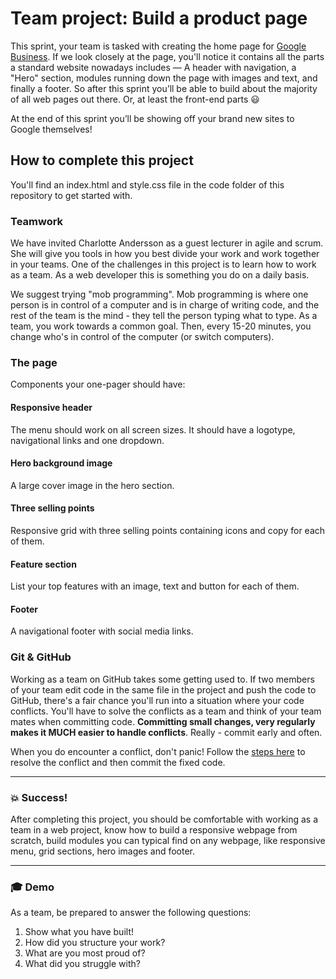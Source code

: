 # Team project: Build a product page

This sprint, your team is tasked with creating the home page for [Google Business](https://www.google.com/intl/en/services/#?modal_active=none). If we look closely at the page, you'll notice it contains all the parts a standard website nowadays includes — A header with navigation, a "Hero" section, modules running down the page with images and text, and finally a footer. So after this sprint you’ll be able to build about the majority of all web pages out there. Or, at least the front-end parts 😃

At the end of this sprint you’ll be showing off your brand new sites to Google themselves!

## How to complete this project

You'll find an index.html and style.css file in the code folder of this repository to get started with.

### Teamwork

We have invited Charlotte Andersson as a guest lecturer in agile and scrum. She will give you tools in how you best divide your work and work together in your teams. One of the challenges in this project is to learn how to work as a team. As a web developer this is something you do on a daily basis.

We suggest trying "mob programming". Mob programming is where one person is in control of a computer and is in charge of writing code, and the rest of the team is the mind - they tell the person typing what to type. As a team, you work towards a common goal. Then, every 15-20 minutes, you change who's in control of the computer (or switch computers).

### The page

Components your one-pager should have:

#### Responsive header
The menu should work on all screen sizes. It should have a logotype, navigational links and one dropdown.

#### Hero background image
A large cover image in the hero section.

#### Three selling points
Responsive grid with three selling points containing icons and copy for each of them.

#### Feature section
List your top features with an image, text and button for each of them.

#### Footer
A navigational footer with social media links.

### Git & GitHub

Working as a team on GitHub takes some getting used to. If two members of your team edit code in the same file in the project and push the code to GitHub, there's a fair chance you'll run into a situation where your code conflicts. You'll have to solve the conflicts as a team and think of your team mates when committing code. **Committing small changes, very regularly makes it MUCH easier to handle conflicts**. Really - commit early and often.

When you do encounter a conflict, don't panic! Follow the [steps here](https://gist.github.com/ccannon94/a75f1f725d33a1834dd7f5feebbc7d4b) to resolve the conflict and then commit the fixed code.

---

### :boom: Success!

After completing this project, you should be comfortable with working as a team in a web project, know how to build a responsive webpage from scratch, build modules you can typical find on any webpage, like responsive menu, grid sections, hero images and footer.

---

### :mortar_board: Demo

As a team, be prepared to answer the following questions:

1. Show what you have built!
2. How did you structure your work?
3. What are you most proud of?
4. What did you struggle with?
